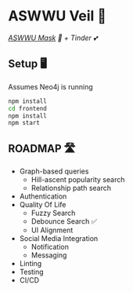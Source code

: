 # ASWWU Veil 👰

*[ASWWU Mask](https://aswwu.com/mask) 🙈 + Tinder 💕*

## Setup 🖥

Assumes Neo4j is running

```bash
npm install
cd frontend
npm install
npm start
```

## ROADMAP 🛣

* Graph-based queries
	* Hill-ascent popularity search
	* Relationship path search
* Authentication
* Quality Of Life
	* Fuzzy Search
	* Debounce Search ✅
	* UI Alignment
* Social Media Integration
	* Notification
	* Messaging
* Linting
* Testing
* CI/CD